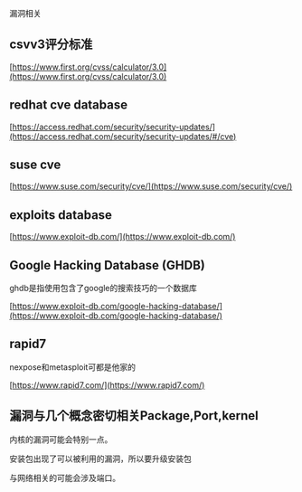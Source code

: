 
漏洞相关

## csvv3评分标准

[https://www.first.org/cvss/calculator/3.0](https://www.first.org/cvss/calculator/3.0)

## redhat cve database
[https://access.redhat.com/security/security-updates/](https://access.redhat.com/security/security-updates/#/cve)

## suse cve
[https://www.suse.com/security/cve/](https://www.suse.com/security/cve/)

## exploits database
[https://www.exploit-db.com/](https://www.exploit-db.com/)

## Google Hacking Database (GHDB)
ghdb是指使用包含了google的搜索技巧的一个数据库

[https://www.exploit-db.com/google-hacking-database/](https://www.exploit-db.com/google-hacking-database/)


## rapid7
nexpose和metasploit可都是他家的

[https://www.rapid7.com/](https://www.rapid7.com/)

## 漏洞与几个概念密切相关Package,Port,kernel
内核的漏洞可能会特别一点。

安装包出现了可以被利用的漏洞，所以要升级安装包

与网络相关的可能会涉及端口。

